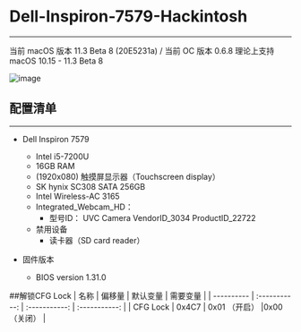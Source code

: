 # Dell-Inspiron-7579-Hackintosh
***
当前 macOS 版本 11.3 Beta 8 (20E5231a) / 当前 OC 版本 0.6.8  理论上支持 macOS 10.15 - 11.3 Beta 8

![image](https://github.com/ayive/Dell-Inspiron-7579-Hackintosh/blob/main/%E6%88%AA%E5%B1%8F/%E6%88%AA%E5%B1%8F2021-04-16%20%E4%B8%8A%E5%8D%8811.07.35.png)

## 配置清单
***
- Dell Inspiron 7579

    - Intel i5-7200U
    - 16GB RAM
    - (1920x080) 触摸屏显示器（Touchscreen display）
    - SK hynix SC308 SATA 256GB 
    - Intel Wireless-AC 3165
    - Integrated_Webcam_HD：
        - 型号ID：	UVC Camera VendorID_3034 ProductID_22722
    - 禁用设备
        - 读卡器（SD card reader）

- 固件版本

    - BIOS version 1.31.0

##解锁CFG Lock
| 名称     | 偏移量     | 默认变量     | 需要变量 |
| ---------- | :-----------:  | :-----------: | :-----------: |
| CFG Lock    | 0x4C7     | 0x01  （开启）     |0x00  （关闭） |

